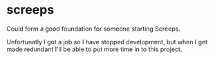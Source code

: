 # screeps

Could form a good foundation for someone starting Screeps. 

Unfortunatly I got a job so I have stopped development, but when I get made redundant I'll be able to put more time in to this project.
